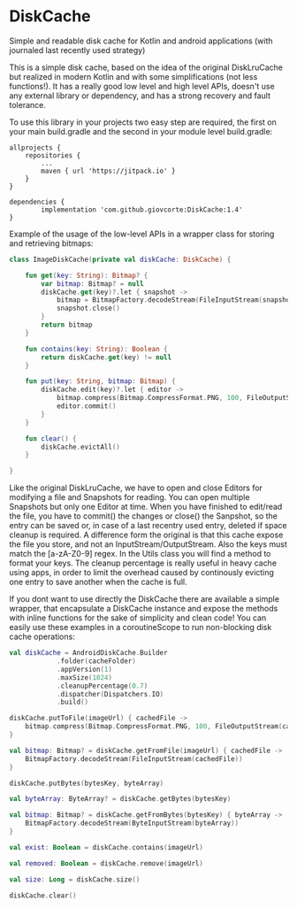 # DiskCache
Simple and readable disk cache for Kotlin and android applications (with journaled last recently used strategy)

This is a simple disk cache, based on the idea of the original DiskLruCache but realized in modern Kotlin and with some simplifications (not less functions!). 
It has a really good low level and high level APIs, doesn't use any external library or dependency, and has a strong recovery and fault tolerance. 

To use this library in your projects two easy step are required, the first on your main build.gradle and the second in your module level build.gradle:

    allprojects {
		repositories {
			...
			maven { url 'https://jitpack.io' }
		}
	}

    dependencies {
	        implementation 'com.github.giovcorte:DiskCache:1.4'
	}

Example of the usage of the low-level APIs in a wrapper class for storing and retrieving bitmaps:

```kotlin
class ImageDiskCache(private val diskCache: DiskCache) {

    fun get(key: String): Bitmap? {
        var bitmap: Bitmap? = null
        diskCache.get(key)?.let { snapshot ->
            bitmap = BitmapFactory.decodeStream(FileInputStream(snapshot.file()))
            snapshot.close()
        }
        return bitmap
    }

    fun contains(key: String): Boolean {
        return diskCache.get(key) != null
    }

    fun put(key: String, bitmap: Bitmap) {
        diskCache.edit(key)?.let { editor ->
            bitmap.compress(Bitmap.CompressFormat.PNG, 100, FileOutputStream(editor.file()))
            editor.commit()
        }
    }

    fun clear() {
        diskCache.evictAll()
    }

}
```

Like the original DiskLruCache, we have to open and close Editors for modifying a file and Snapshots for reading. You can open multiple Snapshots but only one Editor at time.
When you have finished to edit/read the file, you have to commit() the changes or close() the Sanpshot, so the entry can be saved or, in case of a last recentry used entry, deleted if space cleanup is required. A difference form the original is that this cache expose the file you store, and not an InputStream/OutputStream. Also the keys must match the [a-zA-Z0-9] regex. In the Utils class you will find a method to format your keys.
The cleanup percentage is really useful in heavy cache using apps, in order to limit the overhead caused by continously evicting one entry to save another when the cache is full.

If you dont want to use directly the DiskCache there are available a simple wrapper, that encapsulate a DiskCache instance and expose the methods with inline functions for the sake of simplicity and clean code!
You can easily use these examples in a coroutineScope to run non-blocking disk cache operations:

```kotlin
val diskCache = AndroidDiskCache.Builder
			.folder(cacheFolder)
			.appVersion(1)
			.maxSize(1024)
			.cleanupPercentage(0.7)
			.dispatcher(Dispatchers.IO)
			.build()

diskCache.putToFile(imageUrl) { cachedFile ->
    bitmap.compress(Bitmap.CompressFormat.PNG, 100, FileOutputStream(cachedFile))
}

val bitmap: Bitmap? = diskCache.getFromFile(imageUrl) { cachedFile ->
    BitmapFactory.decodeStream(FileInputStream(cachedFile))
}

diskCache.putBytes(bytesKey, byteArray)

val byteArray: ByteArray? = diskCache.getBytes(bytesKey)

val bitmap: Bitmap? = diskCache.getFromBytes(bytesKey) { byteArray ->
    BitmapFactory.decodeStream(ByteInputStream(byteArray))
}

val exist: Boolean = diskCache.contains(imageUrl)

val removed: Boolean = diskCache.remove(imageUrl)

val size: Long = diskCache.size()

diskCache.clear()
```
